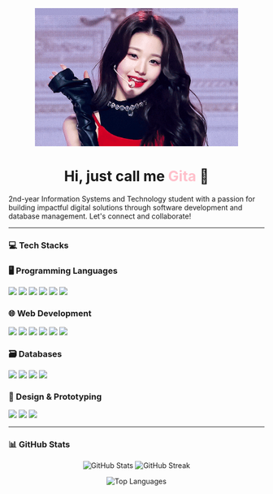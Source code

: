 <p align="center">
  <img src="assets/wony.gif" width="400" alt="Header GIF"/>
</p>

<h1 align="center">Hi, just call me <span style="color:pink">Gita</span> 👋</h1>
<p>2nd-year Information Systems and Technology student with a passion for building impactful digital solutions through software development and database management. Let's connect and collaborate!</p>

---

### 💻 Tech Stacks

### 🖥️ Programming Languages  
<p align="left">
  <img src="https://img.shields.io/badge/Python-14354C?style=for-the-badge&logo=python&logoColor=white"/>
  <img src="https://img.shields.io/badge/C-00599C?style=for-the-badge&logo=c&logoColor=white"/>
  <img src="https://img.shields.io/badge/Java-ED8B00?style=for-the-badge&logo=java&logoColor=white"/>
  <img src="https://img.shields.io/badge/Haskell-5D4F85?style=for-the-badge&logo=haskell&logoColor=white"/>
  <img src="https://img.shields.io/badge/JavaScript-F7DF1E?style=for-the-badge&logo=javascript&logoColor=black"/>
  <img src="https://img.shields.io/badge/TypeScript-3178C6?style=for-the-badge&logo=typescript&logoColor=white"/>
</p>

### 🌐 Web Development  
<p align="left">
  <img src="https://img.shields.io/badge/HTML-E34F26?style=for-the-badge&logo=html5&logoColor=white"/>
  <img src="https://img.shields.io/badge/CSS-1572B6?style=for-the-badge&logo=css3&logoColor=white"/>
  <img src="https://img.shields.io/badge/React-20232A?style=for-the-badge&logo=react&logoColor=61DAFB"/>
  <img src="https://img.shields.io/badge/TailwindCSS-06B6D4?style=for-the-badge&logo=tailwindcss&logoColor=white"/>
  <img src="https://img.shields.io/badge/React_Native-61DAFB?style=for-the-badge&logo=react&logoColor=white"/>
  <img src="https://img.shields.io/badge/Next.js-000000?style=for-the-badge&logo=nextdotjs&logoColor=white"/>
</p>

### 🗃️ Databases  
<p align="left">
  <img src="https://img.shields.io/badge/MySQL-00758F?style=for-the-badge&logo=mysql&logoColor=white"/>
  <img src="https://img.shields.io/badge/PostgreSQL-336791?style=for-the-badge&logo=postgresql&logoColor=white"/>
  <img src="https://img.shields.io/badge/MongoDB-47A248?style=for-the-badge&logo=mongodb&logoColor=white"/>
  <img src="https://img.shields.io/badge/MariaDB-003545?style=for-the-badge&logo=mariadb&logoColor=white"/>
</p>

### 🎨 Design & Prototyping  
<p align="left">
  <img src="https://img.shields.io/badge/Figma-F24E1E?style=for-the-badge&logo=figma&logoColor=white"/>
  <img src="https://img.shields.io/badge/Illustrator-FF9A00?style=for-the-badge&logo=adobeillustrator&logoColor=white"/>
   <img src="https://img.shields.io/badge/Photoshop-31A8FF?style=for-the-badge&logo=adobephotoshop&logoColor=white"/>
</p>

---

### 📊 GitHub Stats
<p align="center">
  <img src="https://github-readme-stats.vercel.app/api?username=gitaa001&show_icons=true&theme=default&locale=en" alt="GitHub Stats" height="165"/>
  <img src="https://github-readme-streak-stats.herokuapp.com/?user=gitaa001&theme=default" alt="GitHub Streak" height="165"/>
</p>

<p align="center">
  <img src="https://github-readme-stats.vercel.app/api/top-langs?username=gitaa001&show_icons=true&locale=en&layout=compact&langs_count=10" alt="Top Languages" height="165"/>
</p>
